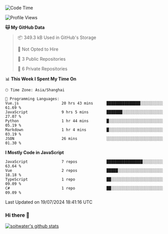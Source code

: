 <!--START_SECTION:waka-->
![Code Time](http://img.shields.io/badge/Code%20Time-3%2C755%20hrs%2018%20mins-blue)

![Profile Views](http://img.shields.io/badge/Profile%20Views-0-blue)

**🐱 My GitHub Data** 

> 📦 349.3 kB Used in GitHub's Storage 
 > 
> 🚫 Not Opted to Hire
 > 
> 📜 3 Public Repositories 
 > 
> 🔑 6 Private Repositories 
 > 
📊 **This Week I Spent My Time On** 

```text
🕑︎ Time Zone: Asia/Shanghai

💬 Programming Languages: 
Vue.js                   20 hrs 43 mins      ███████████████░░░░░░░░░░   61.69 % 
JavaScript               9 hrs 5 mins        ███████░░░░░░░░░░░░░░░░░░   27.07 % 
Python                   1 hr 44 mins        █░░░░░░░░░░░░░░░░░░░░░░░░   05.19 % 
Markdown                 1 hr 4 mins         █░░░░░░░░░░░░░░░░░░░░░░░░   03.19 % 
JSON                     26 mins             ░░░░░░░░░░░░░░░░░░░░░░░░░   01.30 % 
```

**I Mostly Code in JavaScript** 

```text
JavaScript               7 repos             ████████████████░░░░░░░░░   63.64 % 
Vue                      2 repos             █████░░░░░░░░░░░░░░░░░░░░   18.18 % 
TypeScript               1 repo              ██░░░░░░░░░░░░░░░░░░░░░░░   09.09 % 
C#                       1 repo              ██░░░░░░░░░░░░░░░░░░░░░░░   09.09 % 
```




 Last Updated on 19/07/2024 18:41:16 UTC
<!--END_SECTION:waka-->

### Hi there 👋
[![soitwater's github stats](https://github-readme-stats.vercel.app/api?username=soitwater)](https://github.com/soitwater/github-readme-stats)
